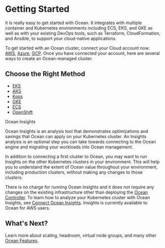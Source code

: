 # Getting Started

It is really easy to get started with Ocean. It integrates with multiple container and Kubernetes environments including ECS, EKS, and GKE as well as with your existing DevOps tools, such as Terraform, CloudFormation, and Ansible, to support your cloud-native applications.

To get started with an Ocean cluster, connect your Cloud account now: [AWS](connect-your-cloud-provider/aws-account), [Azure](connect-your-cloud-provider/azure-account), [GCP](connect-your-cloud-provider/gcp-project). Once you have connected your account, here are several ways to create an Ocean-managed cluster.

## Choose the Right Method

- [EKS](/ocean/getting-started/eks/)
- [AKS](/ocean/getting-started/aks)
- [Kops](/ocean/tools-and-integrations/kops/)
- [GKE](/ocean/getting-started/gke)
- [ECS](/ocean/getting-started/ecs)
- [OpenShift](/ocean/tools-and-integrations/openshift/)

Ocean Insights

Ocean Insights is an analysis tool that demonstrates optimizations and savings that Ocean can apply on your Kubernetes cluster. An Insights analysis is an optional step you can take towards connecting to the Ocean engine and migrating your workloads into Ocean management.

In addition to connecting a first cluster to Ocean, you may want to run Insights on the other Kubernetes clusters in your environment. This will help you to understand the extent of Ocean value throughout your environment, including production clusters, without making any changes to those clusters.

There is no charge for running Ocean Insights and it does not require any changes on the existing infrastructure other than deploying the [Ocean Controller](ocean/tutorials/spot-kubernetes-controller/). To learn how to analyze your Kubernetes cluster with Ocean Insights, see [Connect Ocean Insights](ocean/getting-started/insights). Insights is currently available to Ocean for AWS users.

## What's Next?

Learn more about scaling, headroom, virtual node groups, and many other [Ocean Features](/ocean/features/).
